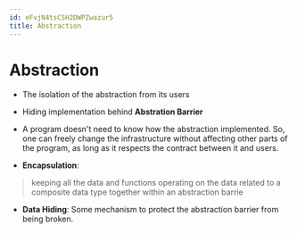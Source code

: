 ```yaml
---
id: eFvjN4tsCSH2DWPZwazur5
title: Abstraction
---
```





# Abstraction

* The isolation of the abstraction from its users
* Hiding implementation behind __Abstration Barrier__
* A program doesn't need to know how the abstraction implemented. So, one can freely change the infrastructure without affecting other parts of the program, as long as it respects the contract between it and users.

* __Encapsulation__: 

> keeping all the data and functions operating on the data related to a composite data type together within an abstraction barrie

* __Data Hiding__: Some mechanism to protect the abstraction barrier from being broken.

